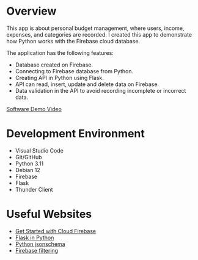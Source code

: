 # Overview

This app is about personal budget management, where users, income, expenses, and categories are recorded. I created this app to demonstrate how Python works with the Firebase cloud database.

The application has the following features:
* Database created on Firebase.
* Connecting to Firebase database from Python.
* Creating API in Python using Flask.
* API can read, insert, update and delete data on Firebase.
* Data validation in the API to avoid recording incomplete or incorrect data.

[Software Demo Video](https://youtu.be/5GNY4wuddOQ)

# Development Environment

* Visual Studio Code
* Git/GitHub
* Python 3.11
* Debian 12
* Firebase
* Flask
* Thunder Client

# Useful Websites

* [Get Started with Cloud Firebase](https://firebase.google.com/docs/firestore/quickstart?hl=es-419)
* [Flask in Python](https://medium.com/google-cloud/building-a-flask-python-crud-api-with-cloud-firestore-firebase-and-deploying-on-cloud-run-29a10c502877)
* [Python jsonschema](https://builtin.com/software-engineering-perspectives/python-json-schema)
* [Firebase filtering](https://firebase.google.com/docs/firestore/query-data/queries?hl=es-419)

